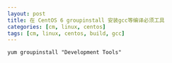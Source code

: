 ```yaml
---
layout: post
title: 在 CentOS 6 groupinstall 安装gcc等编译必须工具
categories: [cm, linux, centos]
tags: [cm, linux, centos, build, gcc]
---
```


```
yum groupinstall "Development Tools"
```







